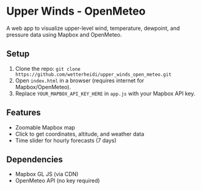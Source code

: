 # Upper Winds - OpenMeteo

A web app to visualize upper-level wind, temperature, dewpoint, and pressure data using Mapbox and OpenMeteo.

## Setup
1. Clone the repo: `git clone https://github.com/wetterheidi/upper_winds_open_meteo.git`
2. Open `index.html` in a browser (requires internet for Mapbox/OpenMeteo).
3. Replace `YOUR_MAPBOX_API_KEY_HERE` in `app.js` with your Mapbox API key.

## Features
- Zoomable Mapbox map
- Click to get coordinates, altitude, and weather data
- Time slider for hourly forecasts (7 days)

## Dependencies
- Mapbox GL JS (via CDN)
- OpenMeteo API (no key required)